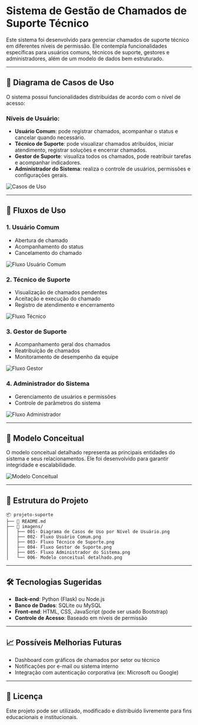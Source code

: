 
# Sistema de Gestão de Chamados de Suporte Técnico

Este sistema foi desenvolvido para gerenciar chamados de suporte técnico em diferentes níveis de permissão. Ele contempla funcionalidades específicas para usuários comuns, técnicos de suporte, gestores e administradores, além de um modelo de dados bem estruturado.

---

## 📌 Diagrama de Casos de Uso

O sistema possui funcionalidades distribuídas de acordo com o nível de acesso:

### Níveis de Usuário:
- **Usuário Comum**: pode registrar chamados, acompanhar o status e cancelar quando necessário.
- **Técnico de Suporte**: pode visualizar chamados atribuídos, iniciar atendimento, registrar soluções e encerrar chamados.
- **Gestor de Suporte**: visualiza todos os chamados, pode reatribuir tarefas e acompanhar indicadores.
- **Administrador do Sistema**: realiza o controle de usuários, permissões e configurações gerais.

![Casos de Uso](./001-%20Diagrama%20de%20Casos%20de%20Uso%20por%20N%C3%ADvel%20de%20Usu%C3%A1rio.png)

---

## 🔁 Fluxos de Uso

### 1. Usuário Comum

- Abertura de chamado
- Acompanhamento do status
- Cancelamento do chamado

![Fluxo Usuário Comum](./002-%20Fluxo%20Usu%C3%A1rio%20Comum.png)

### 2. Técnico de Suporte

- Visualização de chamados pendentes
- Aceitação e execução do chamado
- Registro de atendimento e encerramento

![Fluxo Técnico](./003-%20Fluxo%20T%C3%A9cnico%20de%20Suporte.png)

### 3. Gestor de Suporte

- Acompanhamento geral dos chamados
- Reatribuição de chamados
- Monitoramento de desempenho da equipe

![Fluxo Gestor](./004-%20Fluxo%20Gestor%20de%20Suporte.png)

### 4. Administrador do Sistema

- Gerenciamento de usuários e permissões
- Controle de parâmetros do sistema

![Fluxo Administrador](./005-%20Fluxo%20Administrador%20do%20Sistema.png)

---

## 🧩 Modelo Conceitual

O modelo conceitual detalhado representa as principais entidades do sistema e seus relacionamentos. Ele foi desenvolvido para garantir integridade e escalabilidade.

![Modelo Conceitual](./006-%20Modelo%20conceitual%20detalhado.png)

---

## 📁 Estrutura do Projeto

```
📦 projeto-suporte
├── 📄 README.md
├── 📁 imagens/
│   ├── 001- Diagrama de Casos de Uso por Nível de Usuário.png
│   ├── 002- Fluxo Usuário Comum.png
│   ├── 003- Fluxo Técnico de Suporte.png
│   ├── 004- Fluxo Gestor de Suporte.png
│   ├── 005- Fluxo Administrador do Sistema.png
│   └── 006- Modelo conceitual detalhado.png
```

---

## 🛠 Tecnologias Sugeridas

- **Back-end**: Python (Flask) ou Node.js
- **Banco de Dados**: SQLite ou MySQL
- **Front-end**: HTML, CSS, JavaScript (pode ser usado Bootstrap)
- **Controle de Acesso**: Baseado em níveis de permissão

---

## 📈 Possíveis Melhorias Futuras

- Dashboard com gráficos de chamados por setor ou técnico
- Notificações por e-mail ou sistema interno
- Integração com autenticação corporativa (ex: Microsoft ou Google)

---

## 📃 Licença

Este projeto pode ser utilizado, modificado e distribuído livremente para fins educacionais e institucionais.
